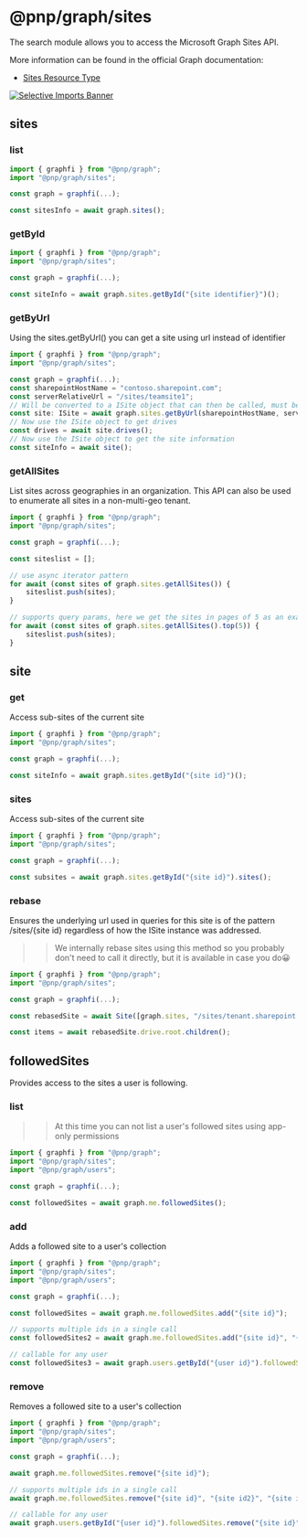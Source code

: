 # @pnp/graph/sites

The search module allows you to access the Microsoft Graph Sites API.

More information can be found in the official Graph documentation:

- [Sites Resource Type](https://docs.microsoft.com/en-us/graph/api/resources/site?view=graph-rest-1.0)

[![Selective Imports Banner](https://img.shields.io/badge/Selective%20Imports-informational.svg)](../concepts/selective-imports.md)  

## sites

### list

```TypeScript
import { graphfi } from "@pnp/graph";
import "@pnp/graph/sites";

const graph = graphfi(...);

const sitesInfo = await graph.sites();
```

### getById

```TypeScript
import { graphfi } from "@pnp/graph";
import "@pnp/graph/sites";

const graph = graphfi(...);

const siteInfo = await graph.sites.getById("{site identifier}")();
```

### getByUrl

Using the sites.getByUrl() you can get a site using url instead of identifier

```TypeScript
import { graphfi } from "@pnp/graph";
import "@pnp/graph/sites";

const graph = graphfi(...);
const sharepointHostName = "contoso.sharepoint.com";
const serverRelativeUrl = "/sites/teamsite1";
// Will be converted to a ISite object that can then be called, must be awaited.
const site: ISite = await graph.sites.getByUrl(sharepointHostName, serverRelativeUrl);
// Now use the ISite object to get drives
const drives = await site.drives();
// Now use the ISite object to get the site information
const siteInfo = await site();
```

### getAllSites

List sites across geographies in an organization. This API can also be used to enumerate all sites in a non-multi-geo tenant.

```TypeScript
import { graphfi } from "@pnp/graph";
import "@pnp/graph/sites";

const graph = graphfi(...);

const siteslist = [];

// use async iterator pattern
for await (const sites of graph.sites.getAllSites()) {
    siteslist.push(sites);
}

// supports query params, here we get the sites in pages of 5 as an example
for await (const sites of graph.sites.getAllSites().top(5)) {
    siteslist.push(sites);
}
```

## site

### get

Access sub-sites of the current site

```TypeScript
import { graphfi } from "@pnp/graph";
import "@pnp/graph/sites";

const graph = graphfi(...);

const siteInfo = await graph.sites.getById("{site id}")();
```

### sites

Access sub-sites of the current site

```TypeScript
import { graphfi } from "@pnp/graph";
import "@pnp/graph/sites";

const graph = graphfi(...);

const subsites = await graph.sites.getById("{site id}").sites();
```

### rebase

Ensures the underlying url used in queries for this site is of the pattern /sites/{site id} regardless of how the ISite instance was addressed.

>> We internally rebase sites using this method so you probably don't need to call it directly, but it is available in case you do😀 

```TypeScript
import { graphfi } from "@pnp/graph";
import "@pnp/graph/sites";

const graph = graphfi(...);

const rebasedSite = await Site([graph.sites, "/sites/tenant.sharepoint.com:/sites/dev:"]).rebase();

const items = await rebasedSite.drive.root.children();
```

## followedSites

Provides access to the sites a user is following.

### list

>> At this time you can not list a user's followed sites using app-only permissions

```TypeScript
import { graphfi } from "@pnp/graph";
import "@pnp/graph/sites";
import "@pnp/graph/users";

const graph = graphfi(...);

const followedSites = await graph.me.followedSites();
```

### add

Adds a followed site to a user's collection

```TypeScript
import { graphfi } from "@pnp/graph";
import "@pnp/graph/sites";
import "@pnp/graph/users";

const graph = graphfi(...);

const followedSites = await graph.me.followedSites.add("{site id}");

// supports multiple ids in a single call
const followedSites2 = await graph.me.followedSites.add("{site id}", "{site id2}", "{site id3}", "{site id4}");

// callable for any user
const followedSites3 = await graph.users.getById("{user id}").followedSites.add("{site id}", "{site id2}", "{site id3}", "{site id4}");
```

### remove

Removes a followed site to a user's collection

```TypeScript
import { graphfi } from "@pnp/graph";
import "@pnp/graph/sites";
import "@pnp/graph/users";

const graph = graphfi(...);

await graph.me.followedSites.remove("{site id}");

// supports multiple ids in a single call
await graph.me.followedSites.remove("{site id}", "{site id2}", "{site id3}", "{site id4}");

// callable for any user
await graph.users.getById("{user id}").followedSites.remove("{site id}", "{site id2}", "{site id3}", "{site id4}");
```
